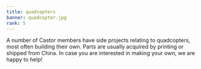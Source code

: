 ```yaml
---
title: quadcopters
banner: quadcopter.jpg
rank: 5
---
```


A number of Castor members have side projects relating to quadcopters, most often building their own. Parts are usually
acquired by printing or shipped from China. In case you are interested in making your own, we are happy to help!
